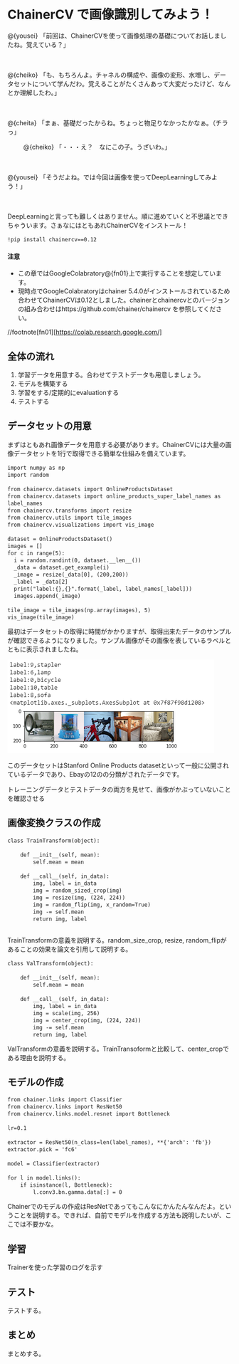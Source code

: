 # ChainerCV で画像識別してみよう！

@<icon>{yousei} 「前回は、ChainerCVを使って画像処理の基礎についてお話しましたね。覚えている？」

　

@<icon>{cheiko} 「も、もちろんよ。チャネルの構成や、画像の変形、水増し、データセットについて学んだわ。覚えることがたくさんあって大変だったけど、なんとか理解したわ。」

　

@<icon>{cheita} 「まぁ、基礎だったからね。ちょっと物足りなかったかなぁ。（チラっ」

　
　
@<icon>{cheiko} 「・・・え？　なにこの子。うざいわ。」

　

@<icon>{yousei} 「そうだよね。では今回は画像を使ってDeepLearningしてみよう！」

　

DeepLearningと言っても難しくはありません。順に進めていくと不思議とできちゃういます。さぁなにはともあれChainerCVをインストール！


```
!pip install chainercv==0.12
```

#### 注意

* この章ではGoogleColabratory@<fn>{fn01}上で実行することを想定しています。
* 現時点でGoogleColabratoryはchainer 5.4.0がインストールされているため合わせてChainerCVは0.12としました。chainerとchainercvとのバージョンの組み合わせはhttps://github.com/chainer/chainercv を参照してください。

//footnote[fn01][https://colab.research.google.com/]



## 全体の流れ

1. 学習データを用意する。合わせてテストデータも用意しましょう。
1. モデルを構築する
1. 学習をする/定期的にevaluationする
1. テストする



## データセットの用意


まずはともあれ画像データを用意する必要があります。ChainerCVには大量の画像データセットを1行で取得できる簡単な仕組みを備えています。

```
import numpy as np
import random

from chainercv.datasets import OnlineProductsDataset
from chainercv.datasets import online_products_super_label_names as label_names
from chainercv.transforms import resize
from chainercv.utils import tile_images
from chainercv.visualizations import vis_image

dataset = OnlineProductsDataset()
images = []
for c in range(5):
  i = random.randint(0, dataset.__len__())
  _data = dataset.get_example(i)
  _image = resize(_data[0], (200,200))
  _label = _data[2]
  print("label:{},{}".format(_label, label_names[_label]))
  images.append(_image)

tile_image = tile_images(np.array(images), 5)
vis_image(tile_image)

```

最初はデータセットの取得に時間がかかりますが、取得出来たデータのサンプルが確認できるようになりました。サンプル画像がその画像を表しているラベルとともに表示されましたね。


![データセットのサンプル](src/images/chug_03_dataset_sample.png)

このデータセットはStanford Online Products datasetといって一般に公開されているデータであり、Ebayの12のの分類がされたデータです。


トレーニングデータとテストデータの両方を見せて、画像がかぶっていないことを確認させる



## 画像変換クラスの作成

```
class TrainTransform(object):

    def __init__(self, mean):
        self.mean = mean

    def __call__(self, in_data):
        img, label = in_data
        img = random_sized_crop(img)
        img = resize(img, (224, 224))
        img = random_flip(img, x_random=True)
        img -= self.mean
        return img, label
      
```

TrainTransformの意義を説明する。random_size_crop, resize, random_flipがあることの効果を論文を引用して説明する。



```
class ValTransform(object):

    def __init__(self, mean):
        self.mean = mean

    def __call__(self, in_data):
        img, label = in_data
        img = scale(img, 256)
        img = center_crop(img, (224, 224))
        img -= self.mean
        return img, label
```

ValTransformの意義を説明する。TrainTransoformと比較して、center_cropである理由を説明する。



## モデルの作成

```
from chainer.links import Classifier
from chainercv.links import ResNet50
from chainercv.links.model.resnet import Bottleneck

lr=0.1

extractor = ResNet50(n_class=len(label_names), **{'arch': 'fb'})
extractor.pick = 'fc6'

model = Classifier(extractor)

for l in model.links():
    if isinstance(l, Bottleneck):
        l.conv3.bn.gamma.data[:] = 0
```

Chainerでのモデルの作成はResNetであってもこんなにかんたんなんだよ。ということを説明する。できれば、自前でモデルを作成する方法も説明したいが、ここでは不要かな。



## 学習

Trainerを使った学習のログを示す




## テスト

テストする。


## まとめ

まとめする。

